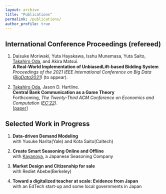 ```yaml
---
layout: archive
title: "Publications"
permalink: /publications/
author_profile: true
---
```



## International Conference Proceedings (refereed)

1. Daisuke Moriwaki, Yuta Hayakawa, Isshu Munemasa, Yuta Saito, <u>Takahiro Oda</u>, and Akira Matsui. <br>
**A Real-World Implementation of UnbiasedLift-based Bidding System** <br>
_Proceedings of the 2021 IEEE International Conference on Big Data ([BigData2021](https://bigdataieee.org/BigData2021/))_ (to appear). <br>

1. <u>Takahiro Oda</u>, Jason D. Hartline. <br>
**Central Bank Communication as a Game Theory** <br>
Forthcoming, _The Twenty-Third ACM Conference on Economics and Computation ([EC'22](https://ec22.sigecom.org/))_. <br>
[[paper](https://taka-oda.github.io//files/CBGame.pdf)]

## Selected Work in Progress

1. **Data-driven Demand Modeling** <br>
   with Yusuke Narita(Yale) and Kota Saito(Caltech)
   
1. **Create Smart Seasoning Online and Offline** <br>
   with [Kayanoya](https://www.kayanoya.com/en/), a Japanese Seasoning Company

1. **Market Design and Citizenship for sale** <br>
   with Rediet Abebe(Berkeley)
   
1. **Toward a digitalized teacher at scale: Evidence from Japan** <br>
   with an EdTech start-up and some local governments in Japan
